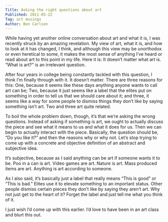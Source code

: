 ```yaml
---
Title: Asking the right questions about art
Published: 2011-05-22
Tag: art musings
Author: Ben Carlsen
---
```

While having yet another online conversation about art and what it is, I was recently struck by an amazing revelation. My view of art, what it is, and how to look at it has changed, I think, and although this view may be unorthodox or even heretical to some, it makes the most sense of anything I’ve heard or read about art to this point in my life. Here it is:
It doesn’t matter what art is. “What is art?” is an irrelevant question.

After four years in college being constantly tackled with this question, I think I’m finally through with it. It doesn’t matter. There are three reasons for this: One, because it seems like these days anything anyone wants to call art can be; Two, because it just seems like a label that the elites put on something in order to tell us that we should care about it; and three, it seems like a way for some people to dismiss things they don’t like by saying something isn’t art. Two and three art quite related.

To boil the whole problem down, though, it’s that we’re asking the wrong questions. Instead of asking if something is art, we ought to actually discuss the piece and see what it means to us and what it does for us. Then we can begin to actually interact with the piece. Basically, the question should be, “Do you like it?” and then the reasons why or why not. Let’s stop trying to come up with a concrete and objective definition of an abstract and subjective idea.

It’s subjective, because as I said anything can be art if someone wants it to be. Poo in a can is art. Video games are art. Nature is art. Mass produced items are art. Anything is art according to someone.

As I also said, it’s basically just a label that really means “This is good” or “This is bad.” Elites use it to elevate something to an important status. Other people dismiss certain pieces they don’t like by saying they aren’t art. Why not just get to the heart of it? Forget the label and just tell me what you think of it.

I just wish I’d come up with this earlier. I’d love to have been in an art class and blurt this out.
